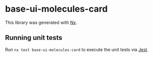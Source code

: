 # base-ui-molecules-card

This library was generated with [Nx](https://nx.dev).

## Running unit tests

Run `nx test base-ui-molecules-card` to execute the unit tests via [Jest](https://jestjs.io).
